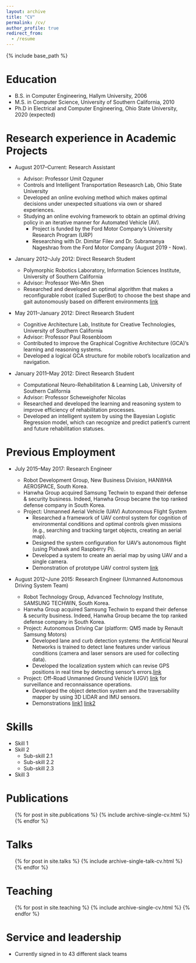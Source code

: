 ```yaml
---
layout: archive
title: "CV"
permalink: /cv/
author_profile: true
redirect_from:
  - /resume
---
```


{% include base_path %}

Education
======
* B.S. in Computer Engineering, Hallym University, 2006
* M.S. in Computer Science, University of Southern California, 2010
* Ph.D in Electrical and Computer Engineering, Ohio State University, 2020 (expected)

Research experience in Academic Projects
======
* August 2017–Current: Research Assistant
  * Advisor: Professor Umit Ozguner
  * Controls and Intelligent Transportation Reseasrch Lab, Ohio State University
  * Developed an online evolving method which makes optimal decisions under unexpected situations via own or shared experiences.
  * Studying an online evolving framework to obtain an optimal driving policy in an iterative manner for Automated Vehicle (AV).
    * Project is funded by the Ford Motor Company’s University Research Program (URP)
    * Researching with Dr. Dimitar Filev and Dr. Subramanya Nageshrao from the Ford Motor Company (August 2019 - Now).

* January 2012–July 2012: Direct Research Student
  * Polymorphic Robotics Laboratory, Information Sciences Institute, University of Southern California
  * Advisor: Professor Wei-Min Shen
  * Researched and developed an optimal algorithm that makes a reconfigurable robot (called SuperBot) to choose the best shape and gait autonomously based on different environments [link](https://www.youtube.com/watch?v=Ih4gdmsVQjY&feature=emb_logo)
  
* May 2011–January 2012: Direct Research Student
  * Cognitive Architecture Lab, Institute for Creative Technologies, University of Southern California
  * Advisor: Professor Paul Rosenbloom
  * Contributed to improve the Graphical Cognitive Architecture (GCA)’s learning and reasoning systems.
  * Developed a logical GCA structure for mobile robot’s localization and navigation.
  
* January 2011–May 2012: Direct Research Student
  * Computational Neuro-Rehabilitation & Learning Lab, University of Southern California
  * Advisor: Professor Scheweighofer Nicolas
  * Researched and developed the learning and reasoning system to improve efficiency of rehabilitation processes.
  * Developed an intelligent system by using the Bayesian Logistic Regression model, which can recognize and predict patient’s current and future rehabilitation statuses.

Previous Employment
======
* July 2015–May 2017: Research Engineer
  * Robot Development Group, New Business Division, HANWHA AEROSPACE, South Korea.
  * Hanwha Group acquired Samsung Techwin to expand their defense & security business. Indeed, Hanwha Group became the top ranked defense company in South Korea.
  * Project: Unmanned Aerial Vehicle (UAV) Autonomous Flight System
    * Researched a framework of UAV control system for cognition of environmental conditions and optimal controls given missions (e.g., searching and tracking target objects, creating an aerial map).
    * Designed the system configuration for UAV’s autonomous flight (using Pixhawk and Raspberry Pi).
    * Developed a system to create an aerial map by using UAV and a single camera.
    * Demonstration of prototype UAV control system [link](https://www.youtube.com/watch?v=dadXTkjrBq4&feature=youtu.be)

* August 2012–June 2015: Research Engineer (Unmanned Autonomous Driving System Team)
  * Robot Technology Group, Advanced Technology Institute, SAMSUNG TECHWIN, South Korea.
  * Hanwha Group acquired Samsung Techwin to expand their defense & security business. Indeed, Hanwha Group became the top ranked defense company in South Korea.
  * Project: Autonomous Driving Car (platform: QM5 made by Renault Samsung Motors)
    * Developed lane and curb detection systems: the Artificial Neural Networks is trained to detect lane features under various conditions (camera and laser sensors are used for collecting data).
    * Developed the localization system which can revise GPS positions in real time by detecting sensor’s errors.[link](https://www.youtube.com/watch?v=eklbb2CGAp8&feature=youtu.be)
  * Project: Off-Road Unmanned Ground Vehicle (UGV) [link](https://www.youtube.com/watch?v=xXriMzcAAS4&feature=youtu.be) for surveillance and reconnaissance operations.
    * Developed the object detection system and the traversability mapper by using 3D LIDAR and IMU sensors.
    * Demonstrations [link1](https://www.youtube.com/watch?v=mCDADDvGr-k&feature=youtu.be) [link2](https://www.youtube.com/watch?v=Ywl6a_0-4SA)
  
   
Skills
======
* Skill 1
* Skill 2
  * Sub-skill 2.1
  * Sub-skill 2.2
  * Sub-skill 2.3
* Skill 3

Publications
======
  <ul>{% for post in site.publications %}
    {% include archive-single-cv.html %}
  {% endfor %}</ul>
  
Talks
======
  <ul>{% for post in site.talks %}
    {% include archive-single-talk-cv.html %}
  {% endfor %}</ul>
  
Teaching
======
  <ul>{% for post in site.teaching %}
    {% include archive-single-cv.html %}
  {% endfor %}</ul>
  
Service and leadership
======
* Currently signed in to 43 different slack teams
